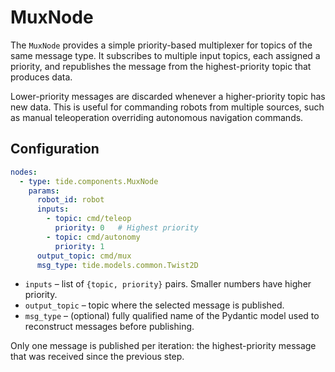 # MuxNode

The `MuxNode` provides a simple priority-based multiplexer for topics of the
same message type.  It subscribes to multiple input topics, each assigned a
priority, and republishes the message from the highest-priority topic that
produces data.

Lower-priority messages are discarded whenever a higher-priority topic has
new data. This is useful for commanding robots from multiple sources, such as
manual teleoperation overriding autonomous navigation commands.

## Configuration

```yaml
nodes:
  - type: tide.components.MuxNode
    params:
      robot_id: robot
      inputs:
        - topic: cmd/teleop
          priority: 0   # Highest priority
        - topic: cmd/autonomy
          priority: 1
      output_topic: cmd/mux
      msg_type: tide.models.common.Twist2D
```

- `inputs` – list of `{topic, priority}` pairs. Smaller numbers have higher
  priority.
- `output_topic` – topic where the selected message is published.
- `msg_type` – (optional) fully qualified name of the Pydantic model used to
  reconstruct messages before publishing.

Only one message is published per iteration: the highest-priority message that
was received since the previous step.
